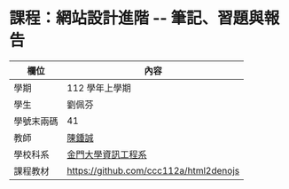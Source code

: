 # 課程：網站設計進階 -- 筆記、習題與報告

欄位 | 內容
-----|--------
學期 | 112 學年上學期
學生 |  劉佩芬
學號末兩碼 | 41
教師 | [陳鍾誠](https://www.nqu.edu.tw/educsie/index.php?act=blog&code=list&ids=4)
學校科系 | [金門大學資訊工程系](https://www.nqu.edu.tw/educsie/index.php)
課程教材 | https://github.com/ccc112a/html2denojs
